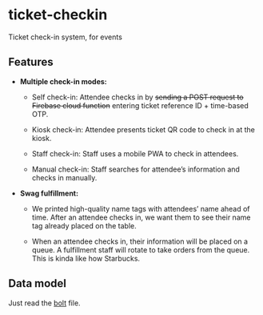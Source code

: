 # ticket-checkin

Ticket check-in system, for events

## Features

- **Multiple check-in modes:**

  - Self check-in: Attendee checks in by ~~sending a POST request to Firebase
    cloud function~~ entering ticket reference ID + time-based OTP.

  - Kiosk check-in: Attendee presents ticket QR code to check in at the kiosk.

  - Staff check-in: Staff uses a mobile PWA to check in attendees.

  - Manual check-in: Staff searches for attendee’s information and checks in
    manually.

- **Swag fulfillment:**

  - We printed high-quality name tags with attendees’ name ahead of time. After
    an attendee checks in, we want them to see their name tag already placed on
    the table.

  - When an attendee checks in, their information will be placed on a queue. A
    fulfillment staff will rotate to take orders from the queue. This is kinda
    like how Starbucks.

## Data model

Just read the [bolt](./database.rules.bolt) file.

